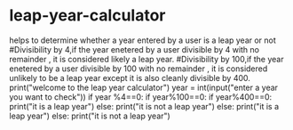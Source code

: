 # leap-year-calculator
helps to determine whether a year entered by a user is a leap year or not
#Divisibility by 4,if the year enetered by a user divisible by 4 with no remainder , it is considered likely a leap year.
#Divisibility by 100,if the year enetered by a user divisible by 100 with no remainder , it is considered unlikely to be a leap year except it is also cleanly divisible by 400.
print("welcome to the leap year calculator")
year = int(input("enter a year you want to check"))
if year %4==0:
  if year%100==0:
    if year%400==0:
     print("it is a leap year") 
    else:
      print("it is not a leap year")
  else:
    print("it is a leap year")
else:
  print("it is not a leap year")

